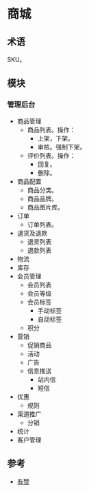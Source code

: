 # 商城
## 术语
SKU。

## 模块
### 管理后台
* 商品管理
  * 商品列表。操作：
    * 上架，下架。
    * 审核。强制下架。
  * 评价列表。操作：
    * 回复。
    * 删除。
* 商品配置
  * 商品分类。
  * 商品品牌。
  * 商品图片库。
* 订单
  * 订单列表。
* 退货及退款
  * 退货列表
  * 退款列表
* 物流
* 库存
* 会员管理
  * 会员列表
  * 会员等级
  * 会员标签
    * 手动标签
    * 自动标签
  * 积分
* 营销
  * 促销商品
  * 活动
  * 广告
  * 信息推送
    * 站内信
    * 短信
* 优惠
  * 规则
* 渠道推广
  * 分销
* 统计
* 客户管理

## 参考
* [有赞](https://www.youzan.com/intro/wsc)